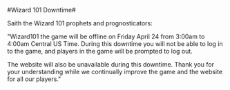 #Wizard 101 Downtime#

Saith the Wizard 101 prophets and prognosticators:

"Wizard101 the game will be offline on Friday April 24 from 3:00am to 4:00am Central US Time. During this downtime you will not be able to log in to the game, and players in the game will be prompted to log out.

The website will also be unavailable during this downtime. Thank you for your understanding while we continually improve the game and the website for all our players."
